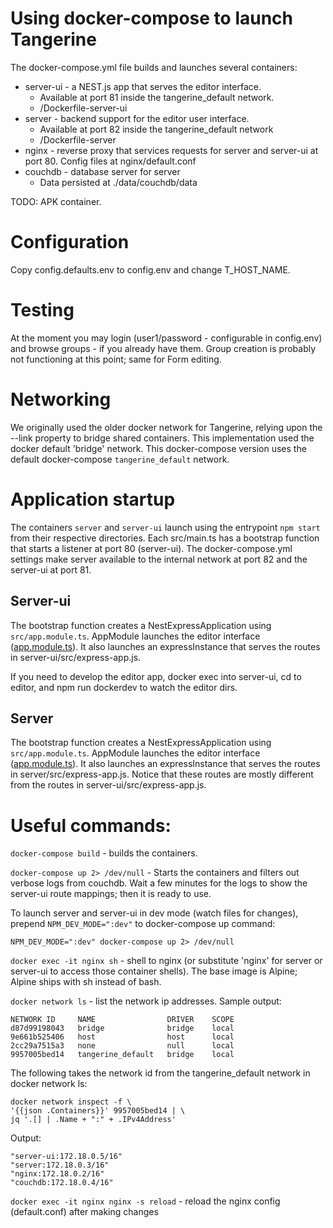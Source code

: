 # Using docker-compose to launch Tangerine

The docker-compose.yml file builds and launches several containers:
- server-ui - a NEST.js app that serves the editor interface. 
  - Available at port 81 inside the tangerine_default network.
  - /Dockerfile-server-ui
- server - backend support for the editor user interface. 
  - Available at port 82 inside the tangerine_default network
  - /Dockerfile-server
- nginx - reverse proxy that services requests for server and server-ui at port 80. Config files at nginx/default.conf
- couchdb - database server for server
  - Data persisted at ./data/couchdb/data

TODO: APK container.

# Configuration

Copy config.defaults.env to config.env and change T_HOST_NAME.

# Testing

At the moment you may login (user1/password - configurable in config.env) and browse groups - if you already have them. Group creation is probably not functioning at this point; same for Form editing. 

# Networking

We originally used the older docker network for Tangerine, relying upon the --link property to bridge shared containers. 
This implementation used the docker default 'bridge' network. This docker-compose version uses the default docker-compose `tangerine_default` network.

# Application startup

The containers `server` and `server-ui` launch using the entrypoint `npm start` from their respective directories. Each src/main.ts has a bootstrap function that starts a listener at port 80 (server-ui). The docker-compose.yml settings make server available to the internal network at port 82 and the server-ui at port 81. 

## Server-ui

The bootstrap function creates a NestExpressApplication using `src/app.module.ts`. AppModule launches the editor interface ([app.module.ts](..%2F..%2Fserver-ui%2Fsrc%2Fapp.module.ts)). It also launches an expressInstance that serves the routes in server-ui/src/express-app.js.

If you need to develop the editor app, docker exec into server-ui, cd to editor, and npm run dockerdev to watch the editor dirs.

## Server

The bootstrap function creates a NestExpressApplication using `src/app.module.ts`. AppModule launches the editor interface ([app.module.ts](..%2F..%2Fserver%2Fsrc%2Fapp.module.ts)). It also launches an expressInstance that serves the routes in server/src/express-app.js. Notice that these routes are mostly different from the routes in server-ui/src/express-app.js.

# Useful commands:

`docker-compose build` - builds the containers.

`docker-compose up 2> /dev/null` - Starts the containers and filters out verbose logs from couchdb. Wait a few minutes for the logs to show the server-ui route mappings; then it is ready to use.

To launch server and server-ui in dev mode (watch files for changes), prepend `NPM_DEV_MODE=":dev"` to docker-compose up command:

`NPM_DEV_MODE=":dev" docker-compose up 2> /dev/null`

`docker exec -it nginx sh` - shell to nginx (or substitute 'nginx' for server or server-ui to access those container shells). The base image is Alpine; Alpine ships with sh instead of bash.

`docker network ls` - list the network ip addresses. Sample output:

```shell
NETWORK ID     NAME                DRIVER    SCOPE
d87d99198043   bridge              bridge    local
9e661b525406   host                host      local
2cc29a7515a3   none                null      local
9957005bed14   tangerine_default   bridge    local
```

The following takes the network id from the tangerine_default network in docker network ls:

```shell
docker network inspect -f \
'{{json .Containers}}' 9957005bed14 | \
jq '.[] | .Name + ":" + .IPv4Address'
```

Output: 
```shell
"server-ui:172.18.0.5/16"
"server:172.18.0.3/16"
"nginx:172.18.0.2/16"
"couchdb:172.18.0.4/16"
```

`docker exec -it nginx nginx -s reload` - reload the nginx config (default.conf) after making changes

